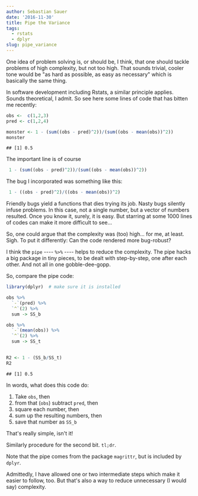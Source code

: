 ```yaml
---
author: Sebastian Sauer
date: '2016-11-30'
title: Pipe the Variance
tags:
  - rstats
  - dplyr
slug: pipe_variance
---
```





One idea of problem solving is, or should be, I think, that one should tackle problems of high complexity, but not too high. That sounds trivial, cooler tone would be "as hard as possible, as easy as necessary" which is basically the same thing.

In software development including Rstats, a similar principle applies. Sounds theoretical, I admit. So see here some lines of code that has bitten me recently:


```r
obs <-  c(1,2,3)
pred <- c(1,2,4)

monster <- 1 - (sum((obs - pred)^2))/(sum((obs - mean(obs))^2))
monster
```

```
## [1] 0.5
```

The important line is of course


```r
 1 - (sum((obs - pred)^2))/(sum((obs - mean(obs))^2))
```


The bug I incorporated was something like this:



```r
 1 - ((obs - pred)^2)/((obs - mean(obs))^2)
```

Friendly bugs yield a functions that dies trying its job. Nasty bugs silently infuse problems. In this case, not a single number, but a vector of numbers resulted. Once you know it, surely, it is easy. But starring at some 1000 lines of codes can make it more difficult to see...

So, one could argue that the complexity was (too) high... for me, at least. Sigh. To put it differently: Can the code rendered more bug-robust? 

I think the `pipe` ---- `%>%` ---- helps to reduce the complexity. The pipe hacks a big package in tiny pieces, to be dealt with step-by-step, one after each other. And not all in one gobble-dee-gopp.

So, compare the pipe code:


```r
library(dplyr)  # make sure it is installed

obs %>% 
  `-`(pred) %>% 
  `^`(2) %>% 
  sum -> SS_b

obs %>% 
  `-`(mean(obs)) %>% 
  `^`(2) %>% 
  sum -> SS_t
  

R2 <- 1 - (SS_b/SS_t)
R2
```

```
## [1] 0.5
```

In words, what does this code do:

1. Take `obs`, then
2. from that (`obs`) subtract `pred`, then
3. square each number, then
3. sum up the resulting numbers, then
4. save that number as `SS_b`

That's really simple, isn't it!

Similarly procedure for the second bit. `tl;dr`.

Note that the pipe comes from the package `magrittr`, but is included by `dplyr`.

Admittedly, I have allowed one or two intermediate steps which make it easier to follow, too. But that's also a way to reduce unnecessary (I would say) complexity.
